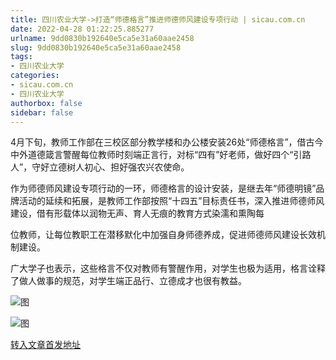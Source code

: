 ```yaml
---
title: 四川农业大学->打造“师德格言”推进师德师风建设专项行动 | sicau.com.cn
date: 2022-04-28 01:22:25.885277
urlname: 9dd0830b192640e5ca5e31a60aae2458
slug: 9dd0830b192640e5ca5e31a60aae2458
tags: 
- 四川农业大学
categories:
- sicau.com.cn
- 四川农业大学
authorbox: false
sidebar: false
---
```

4月下旬，教师工作部在三校区部分教学楼和办公楼安装26处“师德格言”，借古今中外道德箴言警醒每位教师时刻端正言行，对标“四有”好老师，做好四个“引路人”，守好立德树人初心、担好强农兴农使命。

作为师德师风建设专项行动的一环，师德格言的设计安装，是继去年“师德明镜”品牌活动的延续和拓展，是教师工作部按照“十四五”目标责任书，深入推进师德师风建设，借有形载体以润物无声、育人无痕的教育方式染濡和熏陶每
<!--more-->
位教师，让每位教职工在潜移默化中加强自身师德养成，促进师德师风建设长效机制建设。

广大学子也表示，这些格言不仅对教师有警醒作用，对学生也极为适用，格言诠释了做人做事的规范，对学生端正品行、立德成才也很有教益。

![图](https://news.sicau.edu.cn/__local/6/7F/40/764ABB5044720D169EB21B345CF_C3E7C0C4_4E4F1.png)

![图](https://news.sicau.edu.cn/__local/E/07/92/80EEA38817F3812CCD95F8531C0_C67D9430_518F2.png)

[转入文章首发地址](https://news.sicau.edu.cn/info/1078/67531.htm)